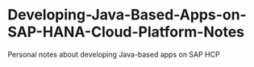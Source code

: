 # Developing-Java-Based-Apps-on-SAP-HANA-Cloud-Platform-Notes
Personal notes about developing Java-based apps on SAP HCP
